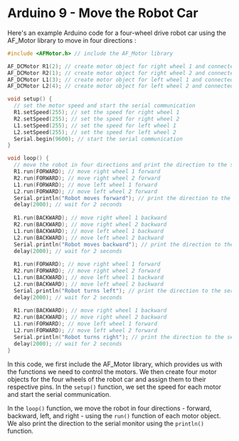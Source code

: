 # Arduino 9 - Move the Robot Car

Here's an example Arduino code for a four-wheel drive robot car using the AF_Motor library to move in four directions :

```C++
#include <AFMotor.h> // include the AF_Motor library

AF_DCMotor R1(2); // create motor object for right wheel 1 and connected to Motorshield M2
AF_DCMotor R2(1); // create motor object for right wheel 2 and connected to Motorshield M1
AF_DCMotor L1(3); // create motor object for left wheel 1 and connected to Motorshield M3
AF_DCMotor L2(4); // create motor object for left wheel 2 and connected to Motorshield M4

void setup() {
  // set the motor speed and start the serial communication
  R1.setSpeed(255); // set the speed for right wheel 1
  R2.setSpeed(255); // set the speed for right wheel 2
  L1.setSpeed(255); // set the speed for left wheel 1
  L2.setSpeed(255); // set the speed for left wheel 2
  Serial.begin(9600); // start the serial communication
}

void loop() {
  // move the robot in four directions and print the direction to the serial monitor
  R1.run(FORWARD); // move right wheel 1 forward
  R2.run(FORWARD); // move right wheel 2 forward
  L1.run(FORWARD); // move left wheel 1 forward
  L2.run(FORWARD); // move left wheel 2 forward
  Serial.println("Robot moves forward"); // print the direction to the serial monitor
  delay(2000); // wait for 2 seconds
  
  R1.run(BACKWARD); // move right wheel 1 backward
  R2.run(BACKWARD); // move right wheel 2 backward
  L1.run(BACKWARD); // move left wheel 1 backward
  L2.run(BACKWARD); // move left wheel 2 backward
  Serial.println("Robot moves backward"); // print the direction to the serial monitor
  delay(2000); // wait for 2 seconds
  
  R1.run(FORWARD); // move right wheel 1 forward
  R2.run(FORWARD); // move right wheel 2 forward
  L1.run(BACKWARD); // move left wheel 1 backward
  L2.run(BACKWARD); // move left wheel 2 backward
  Serial.println("Robot turns left"); // print the direction to the serial monitor
  delay(2000); // wait for 2 seconds
  
  R1.run(BACKWARD); // move right wheel 1 backward
  R2.run(BACKWARD); // move right wheel 2 backward
  L1.run(FORWARD); // move left wheel 1 forward
  L2.run(FORWARD); // move left wheel 2 forward
  Serial.println("Robot turns right"); // print the direction to the serial monitor
  delay(2000); // wait for 2 seconds
}
```

In this code, we first include the AF_Motor library, which provides us with the functions we need to control the motors. We then create four motor objects for the four wheels of the robot car and assign them to their respective pins. In the `setup()` function, we set the speed for each motor and start the serial communication.

In the `loop()` function, we move the robot in four directions - forward, backward, left, and right - using the `run()` function of each motor object. We also print the direction to the serial monitor using the `println()` function.
